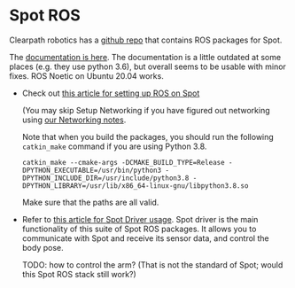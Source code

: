 # Spot ROS

Clearpath robotics has a [github repo](https://github.com/clearpathrobotics/spot_ros)
that contains ROS packages for Spot.

The [documentation is here](https://www.clearpathrobotics.com/assets/guides/melodic/spot-ros/index.html).
The documentation is a little outdated at some places (e.g. they use python 3.6), but overall seems
to be usable with minor fixes. ROS Noetic on Ubuntu 20.04 works.

* Check out [this article for setting up ROS on Spot](https://www.clearpathrobotics.com/assets/guides/melodic/spot-ros/ros_setup.html#setup-spot-core)

   (You may skip Setup Networking if you have figured out networking using [our Networking notes](./Networking.md).
   
   Note that when you build the packages, you should run the following `catkin_make` command if you are using Python 3.8.
   ```
   catkin_make --cmake-args -DCMAKE_BUILD_TYPE=Release -DPYTHON_EXECUTABLE=/usr/bin/python3 -DPYTHON_INCLUDE_DIR=/usr/include/python3.8 -DPYTHON_LIBRARY=/usr/lib/x86_64-linux-gnu/libpython3.8.so
   ```
   Make sure that the paths are all valid.
   
   
* Refer to [this article for Spot Driver usage](https://www.clearpathrobotics.com/assets/guides/melodic/spot-ros/ros_usage.html). Spot driver is the
  main functionality of this suite of Spot ROS packages. It allows you to communicate with Spot and receive its sensor data, and control the body pose.
  
  TODO: how to control the arm? (That is not the standard of Spot; would this Spot ROS stack still work?)
